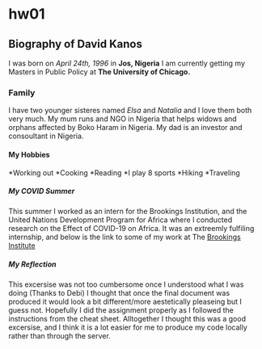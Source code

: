 # hw01

## Biography of David Kanos

I was born on *April 24th, 1996* in **Jos, Nigeria**  I am currently getting my Masters in Public Policy at **The University of Chicago.**

### Family

I have two younger sisteres named *Elsa* and *Natalia* and I love them both very much. My mum runs and NGO in Nigeria that helps widows and orphans affected by Boko Haram in Nigeria. My dad is an investor and consoultant in Nigeria. 

#### My Hobbies

*Working out
*Cooking 
*Reading 
*I play 8 sports
*Hiking 
*Traveling

##### My COVID Summer

This summer I worked as an intern for the Brookings Institution, and the United Nations Development Program for Africa where I conducted research on the Effect of COVID-19 on Africa. It was an extreemly fulfiling internship, and below is the link to some of my work at The [Brookings Institute](https://harris.uchicago.edu/admissions/blog/my-summer-internship-brookings-institute)

##### My Reflection

This excersise was not too cumbersome once I understood what I was doing (Thanks to Debi) I thought that once the final document was produced it would look a bit different/more aestetically pleaseing but I guess not. Hopefully I did the assignment properly as I followed the instructions from the cheat sheet. Alltogether I thought this was a good excersise, and I think it is a lot easier for me to produce my code locally rather than through the server. 
